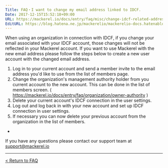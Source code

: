 ```yaml
---
Title: FAQ・I want to change my email address linked to IDCF.
Date: 2017-12-15T15:52:18+09:00
URL: https://mackerel.io/docs/entry/faq/misc/change-idcf-related-address
EditURL: https://blog.hatena.ne.jp/mackerelio/mackerelio-docs.hatenablog.mackerel.io/atom/entry/8599973812326837753
---
```


When using an organization in connection with IDCF, if you change your email associated with your IDCF account, those changes will not be reflected in your Mackerel account. If you want to use Mackerel with the new email address please follow the steps below to create a new user account with the changed email address.

1. Log in to your current account and send a member invite to the email address you'd like to use from the list of members page.
2. Change the organization's management authority holder from you current account to the new account. This can be done in the list of members screen. ( https://mackerel.io/docs/entry/faq/organization/owner-authority )
3. Delete your current account's IDCF connection in the user settings.
4. Log out and log back in with your new account and set up IDCF connection in user settings.
5. If necessary you can now delete your previous account from the organization in the list of members.

-

If you have any questions please contact our support team at support@mackerel.io

---

[< Return to FAQ](https://mackerel.io/docs/entry/faq)
